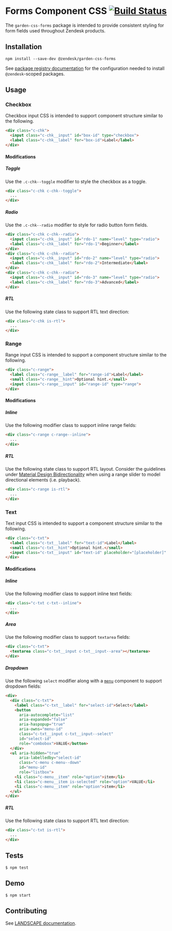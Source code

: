 # Forms Component CSS [![Build Status](https://travis-ci.com/zendeskgarden/css-forms.svg?token=dDt9s6smCMgz269xNbpz&branch=master)](https://travis-ci.com/zendeskgarden/css-forms)

The `garden-css-forms` package is intended to provide consistent styling
for form fields used throughout Zendesk products.

## Installation

    npm install --save-dev @zendesk/garden-css-forms

See [package registry
documentation](https://github.com/zendeskgarden/LANDSCAPE/wiki/Package-Registry)
for the configuration needed to install `@zendesk`-scoped packages.

## Usage

### Checkbox

Checkbox input CSS is intended to support component structure similar to
the following.

```html
<div class="c-chk">
  <input class="c-chk__input" id="box-id" type="checkbox">
  <label class="c-chk__label" for="box-id">Label</label>
</div>
```

#### Modifications

##### Toggle

Use the `.c-chk--toggle` modifier to style the checkbox as a toggle.

```html
<div class="c-chk c-chk--toggle">
  ...
</div>
```

##### Radio

Use the `.c-chk--radio` modifier to style for radio button form fields.

```html
<div class="c-chk c-chk--radio">
  <input class="c-chk__input" id="rdo-1" name="level" type="radio">
  <label class="c-chk__label" for="rdo-1">Beginner</label>
</div>
<div class="c-chk c-chk--radio">
  <input class="c-chk__input" id="rdo-2" name="level" type="radio">
  <label class="c-chk__label" for="rdo-2">Intermediate</label>
</div>
<div class="c-chk c-chk--radio">
  <input class="c-chk__input" id="rdo-3" name="level" type="radio">
  <label class="c-chk__label" for="rdo-3">Advanced</label>
</div>
```

##### RTL

Use the following state class to support RTL text direction:

```html
<div class="c-chk is-rtl">
  ...
</div>
```

### Range

Range input CSS is intended to support a component structure similar to
the following.

```html
<div class="c-range">
  <label class="c-range__label" for="range-id">Label</label>
  <small class="c-range__hint">Optional hint.</small>
  <input class="c-range__input" id="range-id" type="range">
</div>
```

#### Modifications

##### Inline

Use the following modifier class to support inline range fields:

```html
<div class="c-range c-range--inline">
  ...
</div>
```

##### RTL

Use the following state class to support RTL layout. Consider the
guidelines under [Material Design
Bidirectionality](https://material.google.com/usability/bidirectionality.html)
when using a range slider to model directional elements (i.e. playback).

```html
<div class="c-range is-rtl">
  ...
</div>
```

### Text

Text input CSS is intended to support a component structure similar to
the following.

```html
<div class="c-txt">
  <label class="c-txt__label" for="text-id">Label</label>
  <small class="c-txt__hint">Optional hint.</small>
  <input class="c-txt__input" id="text-id" placeholder="[placeholder]" type="text">
</div>
```

#### Modifications

##### Inline

Use the following modifier class to support inline text fields:

```html
<div class="c-txt c-txt--inline">
  ...
</div>
```

##### Area

Use the following modifier class to support `textarea` fields:

```html
<div class="c-txt">
  <textarea class="c-txt__input c-txt__input--area"></textarea>
</div>
```

##### Dropdown

Use the following `select` modifier along with a
[`menu`](https://github.com/zendeskgarden/css-menus) component
to support dropdown fields:

```html
<div>
  <div class="c-txt">
    <label class="c-txt__label" for="select-id">Select</label>
    <button
      aria-autocomplete="list"
      aria-expanded="false"
      aria-haspopup="true"
      aria-owns="menu-id"
      class="c-txt__input c-txt__input--select"
      id="select-id"
      role="combobox">VALUE</button>
  </div>
  <ul aria-hidden="true"
      aria-labelledby="select-id"
      class="c-menu c-menu--down"
      id="menu-id"
      role="listbox">
    <li class="c-menu__item" role="option">item</li>
    <li class="c-menu__item is-selected" role="option">VALUE</li>
    <li class="c-menu__item" role="option">item</li>
  </ul>
</div>
```

##### RTL

Use the following state class to support RTL text direction:

```html
<div class="c-txt is-rtl">
  ...
</div>
```

## Tests

    $ npm test

## Demo

    $ npm start

## Contributing

See [LANDSCAPE
documentation](https://github.com/zendeskgarden/LANDSCAPE/wiki/Contributing).
